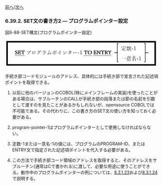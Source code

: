 <!--navi start-->
[前へ](6-39-1.md)/[次へ](6-39-3.md)
<!--navi end-->
### 6.39.2. SET文の書き方2 ― プログラムポインター設定

図6-88-SET構文(プログラムポインター設定)

![alt text](Image/6-88-Set.png)

手続き部コードモジュールのアドレス、具体的には手続き部で宣言された記述項ポイントを取得できる。

1. 以前に他のバージョンのCOBOL(特にメインフレームの実装)を使ったことがある場合は、サブルーチンのCALLが手続き部の段落または節の名前を引数として渡すのを見たことがあるかもしれないが、opensource COBOLでは不可能である。その代わりに、この書き方のSET文の使い方を知っておく必要がある。

2. program-pointer-1はプログラムポインターとして使用しなければならない。

3. 定数-1または一意名-1の値には、プログラムのPROGRAM-ID、またはENTRY文で指定された記述項ポイントを代入する必要がある。

4. この方法で手続き部コード領域のアドレスを取得すると、そのアドレスをサブルーチン(通常はCで書かれる)に渡して、必要な用途に使うことができる。動作中のプログラムポインターの例については、[8.3.1.23](8-3-1.md#83123-call-cbl_error_proc-using-function-program-pointer)および[8.3.1.24](8-3-1.md#83124-call-cbl_exit_proc-using-function-program-pointer)で説明する。
